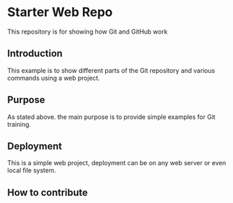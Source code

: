 # Starter Web Repo

This repository is for showing how Git and GitHub work

## Introduction 

This example is to show different parts of the Git repository and various commands using a web project.

## Purpose

As stated above. the main purpose is to provide simple examples for Git training.

## Deployment

This is a simple web project, deployment can be on any web server or even local file system.

## How to contribute
